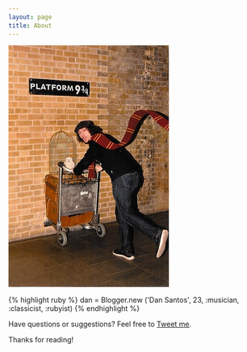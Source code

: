 ```yaml
---
layout: page
title: About
---
```



<img src="/public/pf934.jpg" class="container" />

<p class="message">
{% highlight ruby %}
  dan = Blogger.new ('Dan Santos', 23, :musician, :classicist, :rubyist)
{% endhighlight %}
</p>

Have questions or suggestions? Feel free to <a href="https://twitter.com/canigetapickle" target="_blank">Tweet me</a>.

Thanks for reading!

